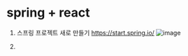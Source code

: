 # spring + react
1. 스프링 프로젝트 새로 만들기
https://start.spring.io/
![image](https://github.com/user-attachments/assets/29e9bba2-f5b8-4961-b163-acc3dde2ad90)

2. 

